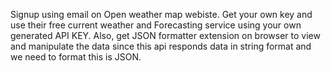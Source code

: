 Signup using email on Open weather map webiste. Get your own key and use their free current weather and Forecasting service using your own generated API KEY.
Also, get JSON formatter extension on browser to view and manipulate the data since this api responds data in string format and we need to format this is JSON.
